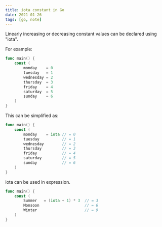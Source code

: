 ```yaml
---
title: iota constant in Go
date: 2021-01-26
tags: [go, note]
---
```


Linearly increasing or decreasing constant values can be declared
using "iota".

For example:

```go
func main() {
    const (
        monday    = 0
        tuesday   = 1
        wednesday = 2
        thursday  = 3
        friday    = 4
        saturday  = 5
        sunday    = 6
    )
}
```

This can be simplified as:

```go
func main() {
    const (
        monday    = iota // = 0
        tuesday          // = 1
        wednesday        // = 2
        thursday         // = 3
        friday           // = 4
        saturday         // = 5
        sunday           // = 6
    )
}
```

iota can be used in expression.

```go
func main() {
    const (
        Summer   = (iota + 1) * 3  // = 3
        Monsoon                    // = 6
        Winter                     // = 9
    )
}
```

